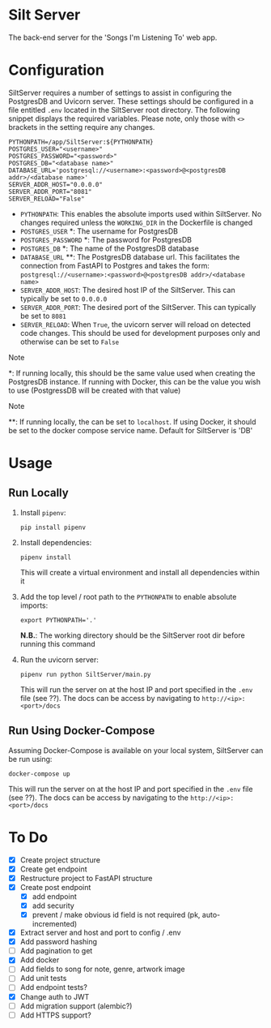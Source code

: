 # Silt Server

The back-end server for the 'Songs I'm Listening To' web app.

# Configuration

SiltServer requires a number of settings to assist in configuring the PostgresDB and Uvicorn server. These
settings should be configured in a file entitled `.env` located in the SiltServer root directory. The following snippet
displays the required variables. Please note, only those with `<>` brackets in the setting require any changes.

```.dotenv
PYTHONPATH=/app/SiltServer:${PYTHONPATH}
POSTGRES_USER="<username>"
POSTGRES_PASSWORD="<password>"
POSTGRES_DB="<database name>"
DATABASE_URL='postgresql://<username>:<password>@<postgresDB addr>/<database name>'
SERVER_ADDR_HOST="0.0.0.0"
SERVER_ADDR_PORT="8081"
SERVER_RELOAD="False"
```

- `PYTHONPATH`: This enables the absolute imports used within SiltServer. No changes required unless the `WORKING_DIR`
  in the Dockerfile is
  changed
- `POSTGRES_USER` \*: The username for PostgresDB
- `POSTGRES_PASSWORD` \*: The password for PostgresDB
- `POSTGRES_DB` \*: The name of the PostgresDB database
- `DATABASE_URL` \*\*: The PostgresDB database url. This facilitates the connection from FastAPI to Postgres and takes
  the form: `postgresql://<username>:<password>@<postgresDB addr>/<database name>`
- `SERVER_ADDR_HOST`: The desired host IP of the SiltServer. This can typically be set to `0.0.0.0`
- `SERVER_ADDR_PORT`: The desired port of the SiltServer. This can typically be set to `8081`
- `SERVER_RELOAD`: When `True`, the uvicorn server will reload on detected code changes. This should be used for
  development purposes only and otherwise can be set to `False`

> [!NOTE]
> *: If running locally, this should be the same value used when
> creating the PostgresDB instance. If running with Docker, this can be the value you wish to use (PostgressDB will be
> created with that value)


> [!NOTE]
> **: If running locally, the <PostgresDB addr> can be set to `localhost`. If using Docker, it should be set to the
> docker compose service name. Default for SiltServer is 'DB'

# Usage

## Run Locally

1. Install `pipenv`:
   ```shell
   pip install pipenv
   ```

2. Install dependencies:
   ```shell
   pipenv install 
   ```
   This will create a virtual environment and install all dependencies within it

3. Add the top level / root path to the `PYTHONPATH` to enable absolute imports:
    ```shell
    export PYTHONPATH='.'
    ```
   **N.B.**: The working directory should be the SiltServer root dir before running this command

4. Run the uvicorn server:
   ```shell
   pipenv run python SiltServer/main.py
   ```
   This will run the server on at the host IP and port specified in the `.env` file (see ??). The docs
   can be access by navigating to  `http://<ip>:<port>/docs`

## Run Using Docker-Compose

Assuming Docker-Compose is available on your local system, SiltServer can be run using:

```shell
docker-compose up
```

This will run the server on at the host IP and port specified in the `.env` file (see ??). The docs
can be access by navigating to the `http://<ip>:<port>/docs`

# To Do

- [X] Create project structure
- [X] Create get endpoint
- [X] Restructure project to FastAPI structure
- [X] Create post endpoint
    - [X] add endpoint
    - [X] add security
    - [X] prevent / make obvious id field is not required (pk, auto-incremented)
- [X] Extract server and host and port to config / .env
- [X] Add password hashing
- [ ] Add pagination to get
- [X] Add docker
- [ ] Add fields to song for note, genre, artwork image
- [ ] Add unit tests
- [ ] Add endpoint tests?
- [X] Change auth to JWT
- [ ] Add migration support (alembic?)
- [ ] Add HTTPS support?